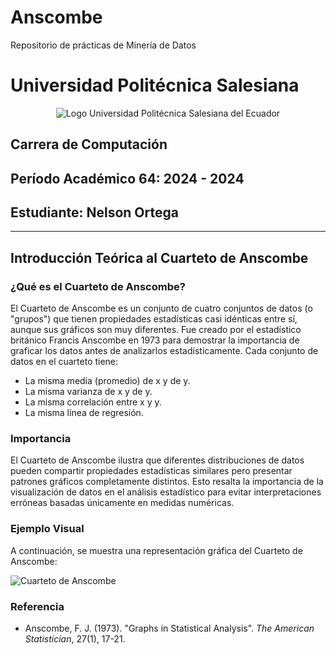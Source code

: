# Anscombe
Repositorio de prácticas de Minería de Datos
# Universidad Politécnica Salesiana
<p align="center">
  <img src="https://upload.wikimedia.org/wikipedia/commons/thumb/3/32/Logo_Universidad_Politécnica_Salesiana_del_Ecuador.png/800px-Logo_Universidad_Politécnica_Salesiana_del_Ecuador.png" alt="Logo Universidad Politécnica Salesiana del Ecuador">
</p>

## Carrera de Computación

## Período Académico 64: 2024 - 2024

## Estudiante: Nelson Ortega

---

## Introducción Teórica al Cuarteto de Anscombe

### ¿Qué es el Cuarteto de Anscombe?

El Cuarteto de Anscombe es un conjunto de cuatro conjuntos de datos (o "grupos") que tienen propiedades estadísticas casi idénticas entre sí, aunque sus gráficos son muy diferentes. Fue creado por el estadístico británico Francis Anscombe en 1973 para demostrar la importancia de graficar los datos antes de analizarlos estadísticamente. Cada conjunto de datos en el cuarteto tiene:

- La misma media (promedio) de x y de y.
- La misma varianza de x y de y.
- La misma correlación entre x y y.
- La misma línea de regresión.

### Importancia

El Cuarteto de Anscombe ilustra que diferentes distribuciones de datos pueden compartir propiedades estadísticas similares pero presentar patrones gráficos completamente distintos. Esto resalta la importancia de la visualización de datos en el análisis estadístico para evitar interpretaciones erróneas basadas únicamente en medidas numéricas.

### Ejemplo Visual

A continuación, se muestra una representación gráfica del Cuarteto de Anscombe:

![Cuarteto de Anscombe](https://upload.wikimedia.org/wikipedia/commons/e/ec/Anscombe%27s_quartet_3.svg)

### Referencia

- Anscombe, F. J. (1973). "Graphs in Statistical Analysis". *The American Statistician*, 27(1), 17-21.
